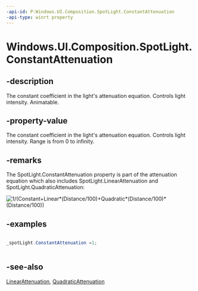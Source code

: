 ```yaml
---
-api-id: P:Windows.UI.Composition.SpotLight.ConstantAttenuation
-api-type: winrt property
---
```


<!-- Property syntax
public float ConstantAttenuation { get;  set; }
-->

# Windows.UI.Composition.SpotLight.ConstantAttenuation

## -description
The constant coefficient in the light's attenuation equation. Controls light intensity. Animatable.



## -property-value
The constant coefficient in the light's attenuation equation. Controls light intensity. Range is from 0 to infinity.

## -remarks
The SpotLight.ConstantAttenuation property is part of the attenuation equation which also includes SpotLight.LinearAttenuation and SpotLight.QuadraticAttenuation:

<img src="images/attenuationequation.png" alt="1/(Constant+Linear*(Distance/100)+Quadratic*(Distance/100)*(Distance/100))" />

## -examples
```csharp

_spotLight.ConstantAttenuation =1; 
         
```



## -see-also
[LinearAttenuation](spotlight_linearattenuation.md), [QuadraticAttenuation](spotlight_quadraticattenuation.md)
